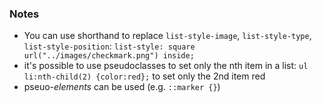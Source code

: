 ### Notes
- You can use shorthand to replace `list-style-image`, `list-style-type`, `list-style-position`: `list-style: square url("../images/checkmark.png") inside;`
- it's possible to use pseudoclasses to set only the nth item in a list: `ul li:nth-child(2) {color:red};` to set only the 2nd item red
- pseuo-*elements* can be used (e.g. `::marker {}`)